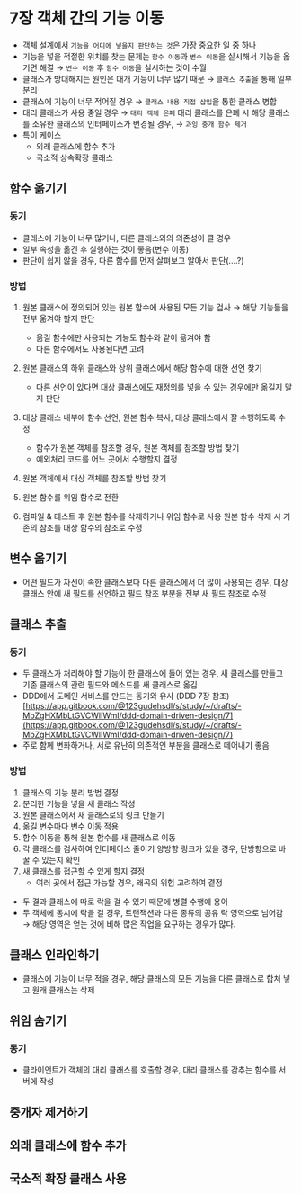 # 7장 객체 간의 기능 이동

* 객체 설계에서 `기능을 어디에 넣을지 판단하는 것`은 가장 중요한 일 중 하나 
* 기능을 넣을 적절한 위치를 찾는 문제는 `함수 이동`과 `변수 이동`을 실시해서 기능을 옮기면 해결 → `변수 이동` 후 `함수 이동`을 실시하는 것이 수월 
* 클래스가 방대해지는 원인은 대개 기능이 너무 많기 때문 → `클래스 추출`을 통해 일부 분리 
* 클래스에 기능이 너무 적어질 경우 → `클래스 내용 직접 삽입`을 통한 클래스 병합 
* 대리 클래스가 사용 중일 경우 → `대리 객체 은폐`   대리 클래스를 은폐 시 해당 클래스를 소유한 클래스의 인터페이스가 변경될 경우, → `과잉 중개 함수 제거` 
* 특이 케이스
  * 외래 클래스에 함수 추가
  * 국소적 상속확장 클래스 

## 함수 옮기기

### 동기

* 클래스에 기능이 너무 많거나, 다른 클래스와의 의존성이 클 경우  
* 일부 속성을 옮긴 후 실행하는 것이 좋음\(변수 이동\)
* 판단이 쉽지 않을 경우, 다른 함수를 먼저 살펴보고 알아서 판단\(....?\)

### 방법

1. 원본 클래스에 정의되어 있는 원본 함수에 사용된 모든 기능 검사 → 해당 기능들을 전부 옮겨야 할지 판단
   * 옮길 함수에만 사용되는 기능도 함수와 같이 옮겨야 함
   * 다른 함수에서도 사용된다면 고려 
2. 원본 클래스의 하위 클래스와 상위 클래스에서 해당 함수에 대한 선언 찾기

   * 다른 선언이 있다면 대상 클래스에도 재정의를 넣을 수 있는 경우에만 옮길지 말지 판단

3. 대상 클래스 내부에 함수 선언, 원본 함수 복사, 대상 클래스에서 잘 수행하도록 수정
   * 함수가 원본 객체를 참조할 경우, 원본 객체를 참조할 방법 찾기
   * 예외처리 코드를 어느 곳에서 수행할지 결정
4. 원본 객체에서 대상 객체를 참조할 방법 찾기
5. 원본 함수를 위임 함수로 전환
6. 컴파일 & 테스트 후 원본 함수를 삭제하거나 위임 함수로 사용 원본 함수 삭제 시 기존의 참조를 대상 함수의 참조로 수정

## 변수 옮기기

* 어떤 필드가 자신이 속한 클래스보다 다른 클래스에서 더 많이 사용되는 경우,  대상 클래스 안에 새 필드를 선언하고 필드 참조 부분을 전부 새 필드 참조로 수정

## 클래스 추출

### 동기

* 두 클래스가 처리해야 할 기능이 한 클래스에 들어 있는 경우,  새 클래스를 만들고 기존 클래스의 관련 필드와 메소드를 새 클래스로 옮김
* DDD에서 도메인 서비스를 만드는 동기와 유사 \(DDD 7장 참조\) [https://app.gitbook.com/@123gudehsdl/s/study/~/drafts/-MbZgHXMbLtGVCWlIWml/ddd-domain-driven-design/7](https://app.gitbook.com/@123gudehsdl/s/study/~/drafts/-MbZgHXMbLtGVCWlIWml/ddd-domain-driven-design/7) 
* 주로 함께 변화하거나, 서로 유난히 의존적인 부분을 클래스로 떼어내기 좋음

### 방법

1. 클래스의 기능 분리 방법 결정
2. 분리한 기능을 넣을 새 클래스 작성
3. 원본 클래스에서 새 클래스로의 링크 만들기
4. 옮길 변수마다 변수 이동 적용
5. 함수 이동을 통해 원본 함수를 새 클래스로 이동
6. 각 클래스를 검사하여 인터페이스 줄이기 양방향 링크가 있을 경우, 단방향으로 바꿀 수 있는지 확인
7. 새 클래스를 접근할 수 있게 할지 결정
   * 여러 곳에서 접근 가능할 경우, 왜곡의 위험 고려하여 결정

* 두 결과 클래스에 따로 락을 걸 수 있기 때문에 병렬 수행에 용이
* 두 객체에 동시에 락을 걸 경우, 트랜잭션과 다른 종류의 공유 락 영역으로 넘어감 → 해당 영역은 얻는 것에 비해 많은 작업을 요구하는 경우가 많다.

## 클래스 인라인하기

* 클래스에 기능이 너무 적을 경우, 해당 클래스의 모든 기능을 다른 클래스로 합쳐 넣고 원래 클래스는 삭제

## 위임 숨기기

### 동기

* 클라이언트가 객체의 대리 클래스를 호출할 경우, 대리 클래스를 감추는 함수를 서버에 작성

## 중개자 제거하기

## 외래 클래스에 함수 추가

## 국소적 확장 클래스 사용

